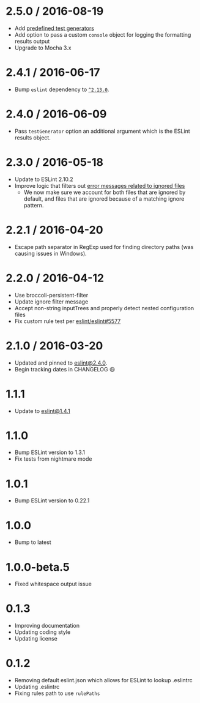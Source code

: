 # 2.5.0 / 2016-08-19
- Add [predefined test generators](lib/test-generators.js)
- Add option to pass a custom `console` object for logging the formatting results output
- Upgrade to Mocha 3.x

# 2.4.1 / 2016-06-17
- Bump `eslint` dependency to [`^2.13.0`](https://github.com/eslint/eslint/releases/tag/v2.13.1).

# 2.4.0 / 2016-06-09

- Pass `testGenerator` option an additional argument which is the ESLint results object.

# 2.3.0 / 2016-05-18
- Update to ESLint 2.10.2
- Improve logic that filters out [error messages related to ignored files](https://github.com/eslint/eslint/blob/2166ad475bf58a4c1fa11d5c595598d17574ffd9/lib/cli-engine.js#L305)
  - We now make sure we account for both files that are ignored by default, and files that are ignored because of a matching ignore pattern.

# 2.2.1 / 2016-04-20
- Escape path separator in RegExp used for finding directory paths (was causing issues in Windows).

# 2.2.0 / 2016-04-12
- Use broccoli-persistent-filter
- Update ignore filter message
- Accept non-string inputTrees and properly detect nested configuration files
- Fix custom rule test per [eslint/eslint#5577](https://github.com/eslint/eslint/issues/5577)

# 2.1.0 / 2016-03-20
- Updated and pinned to eslint@2.4.0.
- Begin tracking dates in CHANGELOG 😃

# 1.1.1
- Update to eslint@1.4.1

# 1.1.0
- Bump ESLint version to 1.3.1
- Fix tests from nightmare mode

# 1.0.1
- Bump ESLint version to 0.22.1

# 1.0.0
- Bump to latest

# 1.0.0-beta.5
- Fixed whitespace output issue

# 0.1.3

- Improving documentation
- Updating coding style
- Updating license

# 0.1.2

- Removing default eslint.json which allows for ESLint to lookup .eslintrc
- Updating .eslintrc
- Fixing rules path to use `rulePaths`
